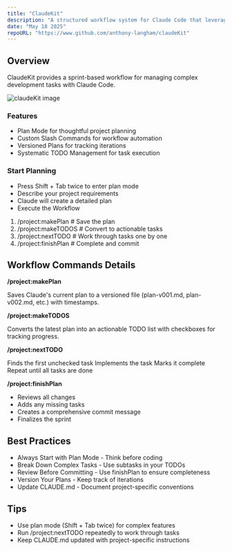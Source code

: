 ```yaml
---
title: "ClaudeKit"
description: "A structured workflow system for Claude Code that leverages plan mode, slash commands, and systematic task management to enhance productivity and code quality."
date: "May 18 2025"
repoURL: "https://www.github.com/anthony-langham/claudeKit"
---
```


## Overview

ClaudeKit provides a sprint-based workflow for managing complex development tasks with Claude Code.

![claudeKit image](/kit.png)

### Features

- Plan Mode for thoughtful project planning
- Custom Slash Commands for workflow automation
- Versioned Plans for tracking iterations
- Systematic TODO Management for task execution

### Start Planning

- Press Shift + Tab twice to enter plan mode
- Describe your project requirements
- Claude will create a detailed plan
- Execute the Workflow

1. /project:makePlan # Save the plan
2. /project:makeTODOS # Convert to actionable tasks
3. /project:nextTODO # Work through tasks one by one
4. /project:finishPlan # Complete and commit

## Workflow Commands Details

**/project:makePlan**

Saves Claude's current plan to a versioned file (plan-v001.md, plan-v002.md, etc.) with timestamps.

**/project:makeTODOS**

Converts the latest plan into an actionable TODO list with checkboxes for tracking progress.

**/project:nextTODO**

Finds the first unchecked task
Implements the task
Marks it complete
Repeat until all tasks are done

**/project:finishPlan**

- Reviews all changes
- Adds any missing tasks
- Creates a comprehensive commit message
- Finalizes the sprint

## Best Practices

- Always Start with Plan Mode - Think before coding
- Break Down Complex Tasks - Use subtasks in your TODOs
- Review Before Committing - Use finishPlan to ensure completeness
- Version Your Plans - Keep track of iterations
- Update CLAUDE.md - Document project-specific conventions

## Tips

- Use plan mode (Shift + Tab twice) for complex features
- Run /project:nextTODO repeatedly to work through tasks
- Keep CLAUDE.md updated with project-specific instructions
